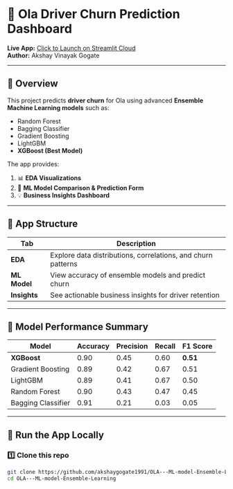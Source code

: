# 🚖 Ola Driver Churn Prediction Dashboard

**Live App:** [Click to Launch on Streamlit Cloud](#)  
**Author:** Akshay Vinayak Gogate  

---

## 📘 Overview

This project predicts **driver churn** for Ola using advanced **Ensemble Machine Learning models** such as:
- Random Forest
- Bagging Classifier
- Gradient Boosting
- LightGBM
- **XGBoost (Best Model)**

The app provides:
1. 📊 **EDA Visualizations**  
2. 🤖 **ML Model Comparison & Prediction Form**  
3. 💡 **Business Insights Dashboard**

---

## 🧩 App Structure

| Tab | Description |
|-----|--------------|
| **EDA** | Explore data distributions, correlations, and churn patterns |
| **ML Model** | View accuracy of ensemble models and predict churn |
| **Insights** | See actionable business insights for driver retention |

---

## 🧠 Model Performance Summary

| Model | Accuracy | Precision | Recall | F1 Score |
|-------|-----------|------------|--------|-----------|
| **XGBoost** | 0.90 | 0.45 | 0.60 | **0.51** |
| Gradient Boosting | 0.89 | 0.42 | 0.67 | 0.51 |
| LightGBM | 0.89 | 0.41 | 0.67 | 0.50 |
| Random Forest | 0.90 | 0.43 | 0.47 | 0.45 |
| Bagging Classifier | 0.91 | 0.21 | 0.03 | 0.05 |

---

## 🚀 Run the App Locally

### 1️⃣ Clone this repo
```bash
git clone https://github.com/akshaygogate1991/OLA---ML-model-Ensemble-Learning.git
cd OLA---ML-model-Ensemble-Learning
